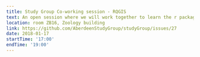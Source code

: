 ```yaml
---
title: Study Group Co-working session - RQGIS
text: An open session where we will work together to learn the r package RQGIS.
location: room ZB16, Zoology building
link: https://github.com/AberdeenStudyGroup/studyGroup/issues/27
date: 2018-01-17
startTime: '17:00'
endTime: '19:00'
---
```

